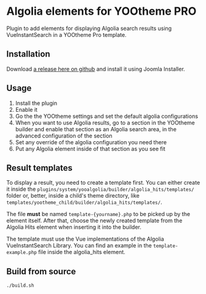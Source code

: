 # Algolia elements for YOOtheme PRO

Plugin to add elements for displaying Algolia search results using VueInstantSearch in a YOOtheme  Pro template.

## Installation

Download [a release here on github](https://github.com/Weble/YOOalgolia/releases) and install it using Joomla Installer.

## Usage

1. Install the plugin
2. Enable it
3. Go the the YOOtheme settings and set the default algolia configurations
4. When you want to use Algolia results, go to a section in the YOOtheme builder and enable that section as an Algolia search area, in the advanced configuration of the section
5. Set any override of the algolia configuration you need there
6. Put any Algolia element inside of that section as you see fit

## Result templates

To display a result, you need to create a template first. You can either create it inside the `plugins/system/yooalgolia/builder/algolia_hits/templates/` folder or, better, inside a child's theme directory, like `templates/yootheme_child/builder/algolia_hits/templates/`.

The file **must** be named `template-{yourname}.php` to be picked up by the element itself.
After that, choose the newly created template from the Algolia Hits element when inserting it into the builder.

The template must use the Vue implementations of the Algolia VueInstantSearch Library.
You can find an example in the `template-example.php` file inside the algolia_hits element.

## Build from source

```./build.sh```

